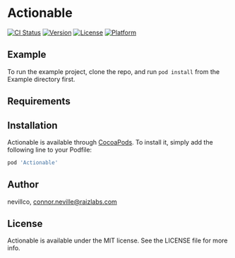 # Actionable

[![CI Status](https://img.shields.io/travis/nevillco/Actionable.svg?style=flat)](https://travis-ci.org/nevillco/Actionable)
[![Version](https://img.shields.io/cocoapods/v/Actionable.svg?style=flat)](https://cocoapods.org/pods/Actionable)
[![License](https://img.shields.io/cocoapods/l/Actionable.svg?style=flat)](https://cocoapods.org/pods/Actionable)
[![Platform](https://img.shields.io/cocoapods/p/Actionable.svg?style=flat)](https://cocoapods.org/pods/Actionable)

## Example

To run the example project, clone the repo, and run `pod install` from the Example directory first.

## Requirements

## Installation

Actionable is available through [CocoaPods](https://cocoapods.org). To install
it, simply add the following line to your Podfile:

```ruby
pod 'Actionable'
```

## Author

nevillco, connor.neville@raizlabs.com

## License

Actionable is available under the MIT license. See the LICENSE file for more info.
